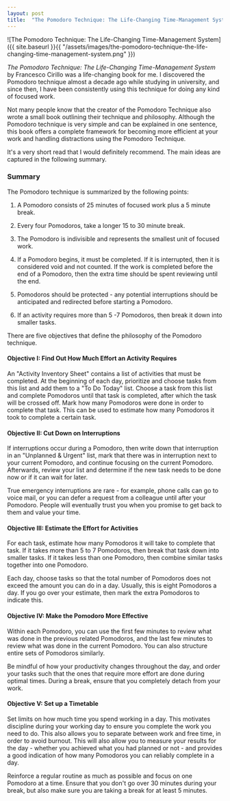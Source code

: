```yaml
---
layout: post
title:  "The Pomodoro Technique: The Life-Changing Time-Management System by Francesco Cirillo Book Summary"
---
```


![The Pomodoro Technique: The Life-Changing Time-Management System]({{ site.baseurl }}{{ "/assets/images/the-pomodoro-technique-the-life-changing-time-management-system.png" }})

*The Pomodoro Technique: The Life-Changing Time-Management System* by Francesco Cirillo was a life-changing book for me. I discovered the Pomodoro technique almost a decade ago while studying in university, and since then, I have been consistently using this technique for doing any kind of focused work.

Not many people know that the creator of the Pomodoro Technique also wrote a small book outlining their technique and philosophy. Although the Pomodoro technique is very simple and can be explained in one sentence, this book offers a complete framework for becoming more efficient at your work and handling distractions using the Pomodoro Technique.

It's a very short read that I would definitely recommend. The main ideas are captured in the following summary.

### Summary

The Pomodoro technique is summarized by the following points:

1. A Pomodoro consists of 25 minutes of focused work plus a 5 minute break.

2. Every four Pomodoros, take a longer 15 to 30 minute break.

3. The Pomodoro is indivisible and represents the smallest unit of focused work.

4. If a Pomodoro begins, it must be completed. If it is interrupted, then it is considered void and not counted. If the work is completed before the end of a Pomodoro, then the extra time should be spent reviewing until the end.

5. Pomodoros should be protected - any potential interruptions should be anticipated and redirected before starting a Pomodoro.

6. If an activity requires more than 5 -7 Pomodoros, then break it down into smaller tasks.

There are five objectives that define the philosophy of the Pomodoro technique.

#### Objective I: Find Out How Much Effort an Activity Requires

An "Activity Inventory Sheet" contains a list of activities that must be completed. At the beginning of each day, prioritize and choose tasks from this list and add them to a "To Do Today" list. Choose a task from this list and complete Pomodoros until that task is completed, after which the task will be crossed off. Mark how many Pomodoros were done in order to complete that task. This can be used to estimate how many Pomodoros it took to complete a certain task.

#### Objective II: Cut Down on Interruptions

If interruptions occur during a Pomodoro, then write down that interruption in an "Unplanned & Urgent" list, mark that there was in interruption next to your current Pomodoro, and continue focusing on the current Pomodoro. Afterwards, review your list and determine if the new task needs to be done now or if it can wait for later.

True emergency interruptions are rare - for example, phone calls can go to voice mail, or you can defer a request from a colleague until after your Pomodoro. People will eventually trust you when you promise to get back to them and value your time.

#### Objective III: Estimate the Effort for Activities

For each task, estimate how many Pomodoros it will take to complete that task. If it takes more than 5 to 7 Pomodoros, then break that task down into smaller tasks. If it takes less than one Pomodoro, then combine similar tasks together into one Pomodoro.

Each day, choose tasks so that the total number of Pomodoros does not exceed the amount you can do in a day. Usually, this is eight Pomodoros a day. If you go over your estimate, then mark the extra Pomodoros to indicate this.

#### Objective IV: Make the Pomodoro More Effective

Within each Pomodoro,  you can use the first few minutes to review what was done in the previous related Pomodoros, and the last few minutes to review what was done in the current Pomodoro. You can also structure entire sets of Pomodoros similarly.

Be mindful of how your productivity changes throughout the day, and order your tasks such that the ones that require more effort are done during optimal times. During a break, ensure that you completely detach from your work.

#### Objective V: Set up a Timetable

Set limits on how much time you spend working in a day. This motivates discipline during your working day to ensure you complete the work you need to do. This also allows you to separate between work and free time, in order to avoid burnout. This will also allow you to measure your results for the day - whether you achieved what you had planned or not - and provides a good indication of how many Pomodoros you can reliably complete in a day.

Reinforce a regular routine as much as possible and focus on one Pomodoro at a time. Ensure that you don't go over 30 minutes during your break, but also make sure you are taking a break for at least 5 minutes.
